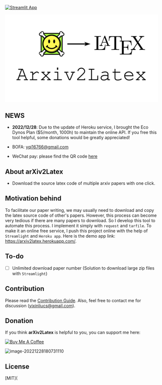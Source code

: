 [![Streamlit App](https://static.streamlit.io/badges/streamlit_badge_black_white.svg)](https://arxiv2latex.herokuapp.com/)

![arXiv2Latex logo - an arrow pointing from "arXiv" to "Latex"](/framework.png)

## NEWS

- **2022/12/28**: Due to the update of Heroku service, I brought the Eco Dynos Plan ($5/month, 1000h) to maintain the online API. If you free this tool helpful, some donations would be greatly appreciated!

- BOFA: yqi16766@gmail.com
- WeChat pay: please find the QR code [here](#wechatPay)

## About arXiv2Latex 

- Download the source latex code of multiple arxiv papers with one click. 

## Motivation behind

To facilitate our paper writing, we may usually need to download and copy the latex source code of other's papers. However, this process can become very tedious if there are many papers to download. So I develop this tool to automate this process. I implement it simply with `request` and `tarfile`. To make it an online free service, I push this project online with the help of `Streamlight` and `Heroku app`. Here is the demo app link: https://arxiv2latex.herokuapp.com/.

## To-do

- [ ] Unlimited download paper number (Solution to download large zip files with `Streamlight`)


## Contribution

Please read the [Contribution Guide](CONTRIBUTION.md). Also, feel free to contact me for discussion (yixinliucs@gmail.com). 

## Donation

If you think **arXiv2Latex** is helpful to you, you can support me here:

<a href="https://www.buymeacoffee.com/yixin617" target="_blank"><img src="https://cdn.buymeacoffee.com/buttons/v2/default-yellow.png" alt="Buy Me A Coffee" style="height: 54px;" height="54"></a>

<span id="wechatPay">![image-20221228180731110](https://s2.loli.net/2022/12/29/JpMY4iv1QXVSs8a.png)</span>

## License

[MIT](
